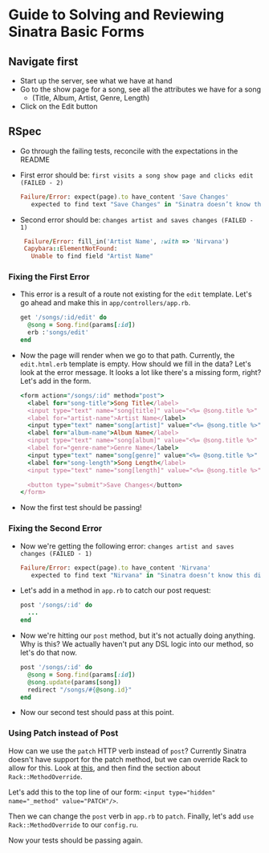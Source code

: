 # Guide to Solving and Reviewing Sinatra Basic Forms

## Navigate first
- Start up the server, see what we have at hand
- Go to the show page for a song, see all the attributes we have for a song
    + (Title, Album, Artist, Genre, Length)
- Click on the Edit button

## RSpec
- Go through the failing tests, reconcile with the expectations in the README
- First error should be: `first visits a song show page and clicks edit (FAILED - 2)`
    
    ```ruby
    Failure/Error: expect(page).to have_content 'Save Changes'
       expected to find text "Save Changes" in "Sinatra doesn’t know this ditty. Try this: # in app.rb class App get '/songs/1/edit' do \"Hello World\" end end"
    ```

- Second error should be: `changes artist and saves changes (FAILED - 1)`
    ```ruby
     Failure/Error: fill_in('Artist Name', :with => 'Nirvana')
     Capybara::ElementNotFound:
       Unable to find field "Artist Name"
    ```

### Fixing the First Error
- This error is a result of a route not existing for the `edit` template. Let's go ahead and make this in `app/controllers/app.rb`.
    
    ```ruby
    get '/songs/:id/edit' do
      @song = Song.find(params[:id])
      erb :'songs/edit'
    end
    ```

- Now the page will render when we go to that path. Currently, the `edit.html.erb` template is empty. How should we fill in the data? Let's look at the error message. It looks a lot like there's a missing form, right? Let's add in the form.

    ```ruby
    <form action="/songs/:id" method="post">
      <label for="song-title">Song Title</label>
      <input type="text" name="song[title]" value="<%= @song.title %>" id="song-title"><br>
      <label for="artist-name">Artist Name</label>
      <input type="text" name="song[artist]" value="<%= @song.title %>" id="artist-name"><br>
      <label for="album-name">Album Name</label>
      <input type="text" name="song[album]" value="<%= @song.title %>" id="album-name"><br>
      <label for="genre-name">Genre Name</label>
      <input type="text" name="song[genre]" value="<%= @song.title %>" id="genre-name"><br>
      <label for="song-length">Song Length</label>
      <input type="text" name="song[length]" value="<%= @song.title %>" id="song-length"><br>

      <button type="submit">Save Changes</button>
    </form>
    ```

- Now the first test should be passing!

### Fixing the Second Error
- Now we're getting the following error: `changes artist and saves changes (FAILED - 1)`
    
    ```ruby
    Failure/Error: expect(page).to have_content 'Nirvana'
       expected to find text "Nirvana" in "Sinatra doesn’t know this ditty. Try this: # in app.rb class App post '/songs/1' do \"Hello World\" end end"
    ```

- Let's add in a method in `app.rb` to catch our post request:

    ```ruby
    post '/songs/:id' do
      ...
    end
    ```

- Now we're hitting our `post` method, but it's not actually doing anything. Why is this? We actually haven't put any DSL logic into our method, so let's do that now.
    
    ```ruby
    post '/songs/:id' do
      @song = Song.find(params[:id])
      @song.update(params[song])
      redirect "/songs/#{@song.id}"
    end
    ```

- Now our second test should pass at this point.

### Using Patch instead of Post

How can we use the `patch` HTTP verb instead of `post`? Currently Sinatra doesn't have support for the patch method, but we can override Rack to allow for this. Look at [this](http://www.sinatrarb.com/configuration.html), and then find the section about `Rack::MethodOverride`.

Let's add this to the top line of our form: `<input type="hidden" name="_method" value="PATCH"/>`.

Then we can change the `post` verb in `app.rb` to `patch`. Finally, let's add `use Rack::MethodOverride` to our `config.ru`.

Now your tests should be passing again.
